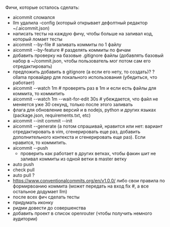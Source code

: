 Фичи, которые осталось сделать:
- aicommit сломался
- llm удалила -config (который открывает дефолтный редактор ~/.aicommit.json)
- написать тесты на каждую фичу, чтобы больше на заливал код, который ломает тесты
- aicommit --by-file # заливать коммиты по 1 файлу
- aicommit --by-feature # разделять коммиты по фичам
- добавить проверку на базовые .gitignore файлы (добавлять базовый набор в ~/commit.json, чтобы пользователь мог потом сам его отредактировать)
- предложить добавить в gitignore (а если его нету, то создать)?
? ollama провайдер для локального использования (убедиться, что работает)
- aicommit --watch 1m # проверять раз в 1m и если есть файлы для коммита, то коммитить
- aicommit --watch 1m --wait-for-edit 30s # убеждается, что файл не меняется уже 30 секунд, только после этого заливать
- флага для обновление версий и в nodejs, python и других языках (package.json, requirements.txt, etc)
- aicommit --init
commit --init
- aicommit --generate (а потом спрашивай, нравится или нет: вариант отредактировать в vim, сгенерировать еще раз, добавить дополнительного контекста и сгенерировать еще раз). Если нравится, то коммитить.
- aicommit --push
    - проверить как работает в других ветках, чтобы факин шит не заливал коммиты из одной ветки в master ветку
- auto push
- check pull 
- auto pull ?
- https://www.conventionalcommits.org/en/v1.0.0/ либо свои правила по формирвоанию коммита (может передать на вход fix #<id>, а все остальное додумает llm)
- после всех фич сделать тесты
- придумать иконку
- ридми довести до совершенства
- добавить проект в список openrouter (чтобы получить немного аудитории)